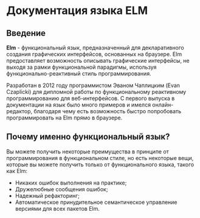 # Документация языка ELM

## Введение

__Elm__ - функциональный язык, предназначенный для декларативного создания графических интерфейсов, основанных на браузере. Elm предоставляет возможность описывать графические интерфейсы, не выходя за рамки функциональной парадигмы, используя функционально-реактивный стиль программирования.

Разработан в 2012 году программистом Эваном Чаплицким (Evan Czaplicki) для дипломной работы по функциональному реактивному программированию для веб-интерфейсов. С первого выпуска в документации на язык было много примеров и имелся онлайн-редактор, благодаря чему есть возможность быстро попробовать программировать на Elm прямо в браузере.

## Почему именно функциональный язык?

Вы можете получить некоторые преимущества в принципе от программирования в функциональном стиле, но есть некоторые вещи, которые вы можете получить только от функционального языка, такого как Elm:
  * Никаких ошибок выполнения на практике;
  * Дружелюбные сообщения ошибок;
  * Надежный рефакторинг;
  * Автоматическое принудительное семантическое управление версиями для всех пакетов Elm.
